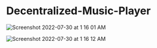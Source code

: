 # Decentralized-Music-Player

![Screenshot 2022-07-30 at 1 16 01 AM](https://user-images.githubusercontent.com/62199596/181833190-778be8d6-0465-43ce-b765-4bc2a4416a5e.png)


![Screenshot 2022-07-30 at 1 16 12 AM](https://user-images.githubusercontent.com/62199596/181833203-e9e3b167-16e4-46a0-9e33-757d2066803d.png)
